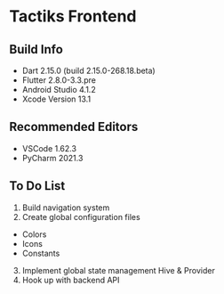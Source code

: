 # Tactiks Frontend

## Build Info
- Dart 2.15.0 (build 2.15.0-268.18.beta)
- Flutter 2.8.0-3.3.pre
- Android Studio 4.1.2
- Xcode Version 13.1

## Recommended Editors
- VSCode 1.62.3
- PyCharm 2021.3

## To Do List

1. Build navigation system
2. Create global configuration files
  - Colors
  - Icons
  - Constants
3. Implement global state management Hive & Provider
4. Hook up with backend API
